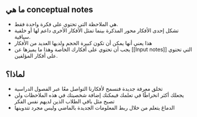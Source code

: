 ## ما هي conceptual notes
- هي الملاحظة التي تحتوي على فكرة واحدة فقط. 
- تشكل إحدى الأفكار محور المذكرة بينما تمثل الأفكار الأخرى داعم لها أو خلفية سياقية. 
- هذا يعني أنها يمكن أن تكون كبيرة الحجم ولديها العديد من الأفكار
- يجب أن تحتوي على أفكارك الخاصة وهذا ما يميزها عن [[Input notes]] التي تحتوي على أفكار المؤلفين.
## لماذا؟
- تخلق معرفة جديدة فنسمح لأفكارنا التواصل معًا عبر الفصول الدراسية
- يجعلك أكثر انخراطًا في تعلمك فيمكنك إضافة شخصيتك في هذه الملاحظات ولن تصبح مثل باقي الطلاب الذين لديهم نفس الفكر
- الدماغ يتعلم من خلال ربط المعلومات الجديدة بالماضي وليس مجرد تتدوينها